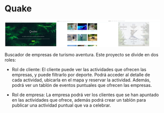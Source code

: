 # Quake

![](https://raw.githubusercontent.com/saragb91/Quake/master/Quake.jpg)


Buscador de empresas de turismo aventura. Este proyecto se divide en dos roles:

  - Rol de cliente: El cliente puede ver las actividades que ofrecen las empresas, y puede filtrarlo por deporte. Podrá acceder al detalle de cada actividad, ubicarla en el mapa y reservar la actividad. Además, podrá ver un tablón de eventos puntuales que ofrecen las empresas.
  
  - Rol de empresa: La empresa podrá ver los clientes que se han apuntado en las actividades que ofrece, además podrá crear un tablón para publicar una actividad puntual que va a celebrar.

